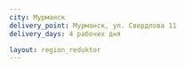 ```yaml
---
city: Мурманск 
delivery_point: Мурманск, ул. Свердлова 11
delivery_days: 4 рабочих дня

layout: region_reduktor
---
```


